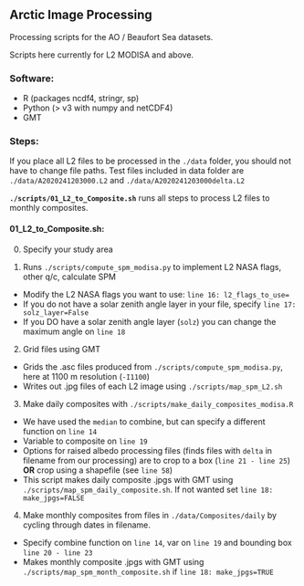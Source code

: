 ## Arctic Image Processing

Processing scripts for the AO / Beaufort Sea datasets.

Scripts here currently for L2 MODISA and above.

### Software:
* R (packages ncdf4, stringr, sp)
* Python (> v3 with numpy and netCDF4)
* GMT 

### Steps:

If you place all L2 files to be processed in the `./data` folder, you should not have to change file paths. Test files included in data folder are `./data/A2020241203000.L2` and `./data/A2020241203000delta.L2`

**`./scripts/01_L2_to_Composite.sh`** runs all steps to process L2 files to monthly composites. 

#### 01_L2_to_Composite.sh:

0. Specify your study area 

1. Runs `./scripts/compute_spm_modisa.py` to implement L2 NASA flags, other q/c, calculate SPM
  * Modify the L2 NASA flags you want to use: `line 16: l2_flags_to_use=`
  * If you do not have a solar zenith angle layer in your file, specify `line 17: solz_layer=False`
  * If you DO have a solar zenith angle layer (`solz`) you can change the maximum angle on `line 18`
  
2. Grid files using GMT 
  * Grids the .asc files produced from `./scripts/compute_spm_modisa.py`, here at 1100 m resolution (`-I1100`)
  * Writes out .jpg files of each L2 image using `./scripts/map_spm_L2.sh`
  
3. Make daily composites with `./scripts/make_daily_composites_modisa.R`
  * We have used the `median` to combine, but can specify a different function on `line 14`
  * Variable to composite on `line 19`
  * Options for raised albedo processing files (finds files with `delta` in filename from our processing) are to crop to a box (`line 21 - line 25`) **OR** crop using a shapefile (see `line 58`)
  * This script makes daily composite .jpgs with GMT using `./scripts/map_spm_daily_composite.sh`. If not wanted set `line 18: make_jpgs=FALSE`
  
4. Make monthly composites from files in `./data/Composites/daily` by cycling through dates in filename. 
  * Specify combine function on `line 14`, var on `line 19` and bounding box `line 20 - line 23`
  * Makes monthly composite .jpgs with GMT using `./scripts/map_spm_month_composite.sh` if `line 18: make_jpgs=TRUE`

